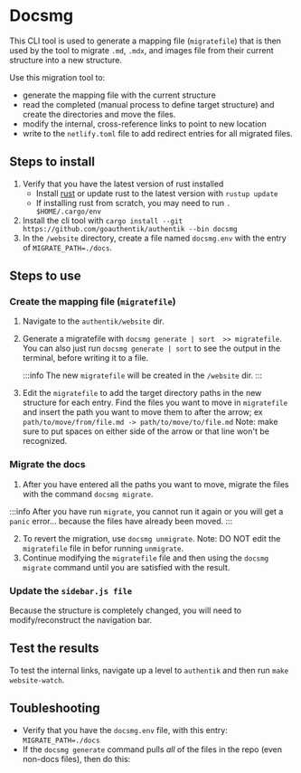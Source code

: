 # Docsmg

This CLI tool is used to generate a mapping file (`migratefile`) that is then used by the tool to migrate `.md`, `.mdx`, and images file from their current structure into a new structure.

Use this migration tool to:

-   generate the mapping file with the current structure
-   read the completed (manual process to define target structure) and create the directories and move the files.
-   modify the internal, cross-reference links to point to new location
-   write to the `netlify.toml` file to add redirect entries for all migrated files.

## Steps to install

1. Verify that you have the latest version of rust installed
    - Install [rust](rustup.rs) or update rust to the latest version with `rustup update`
    - If installing rust from scratch, you may need to run `. $HOME/.cargo/env`
2. Install the cli tool with `cargo install --git https://github.com/goauthentik/authentik --bin docsmg`
3. In the `/website` directory, create a file named `docsmg.env` with the entry of `MIGRATE_PATH=./docs`.

## Steps to use

### Create the mapping file (`migratefile`)

1. Navigate to the `authentik/website` dir.
2. Generate a migratefile with `docsmg generate | sort  >> migratefile`.
   You can also just run `docsmg generate | sort` to see the output in the terminal, before writing it to a file.

   :::info The new `migratefile` will be created in the `/website` dir.
   :::

3. Edit the `migratefile` to add the target directory paths in the new structure for each entry.
   Find the files you want to move in `migratefile` and insert the path you want to move them to after the arrow; ex `path/to/move/from/file.md -> path/to/move/to/file.md` Note: make sure to put spaces on either side of the arrow or that line won't be recognized.

### Migrate the docs

1. After you have entered all the paths you want to move, migrate the files with the command `docsmg migrate`.

:::info
After you have run `migrate`, you cannot run it again or you will get a `panic` error... because the files have already been moved.
:::

2. To revert the migration, use `docsmg unmigrate`. Note: DO NOT edit the `migratefile` file in befor running `unmigrate`.
3. Continue modifying the `migratefile` file and then using the `docsmg migrate` command until you are satisfied with the result.

### Update the `sidebar.js file`

Because the structure is completely changed, you will need to modify/reconstruct the navigation bar.

## Test the results

To test the internal links, navigate up a level to `authentik` and then run `make website-watch`.

## Toubleshooting

-   Verify that you have the `docsmg.env` file, with this entry: `MIGRATE_PATH=./docs`
-   If the `docsmg generate` command pulls _all_ of the files in the repo (even non-docs files), then do this:
